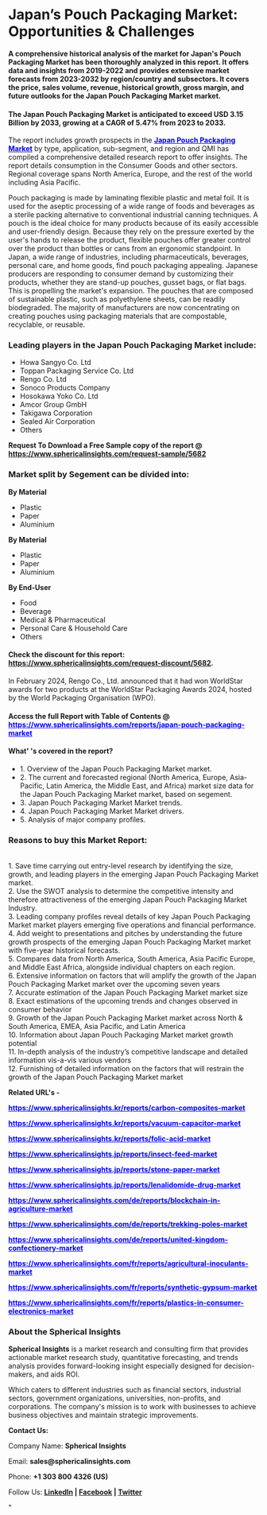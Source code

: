 <h1><strong>Japan&rsquo;s Pouch Packaging Market: Opportunities &amp; Challenges</strong></h1>
<p><strong>A comprehensive historical analysis of the market for Japan's Pouch Packaging Market has been thoroughly analyzed in this report. It offers data and insights from 2019-2022 and provides extensive market forecasts from 2023-2032 by region/country and subsectors. It covers the price, sales volume, revenue, historical growth, gross margin, and future outlooks for the Japan Pouch Packaging Market market.</strong></p>
<h4><strong>The Japan Pouch Packaging Market is anticipated to exceed USD 3.15 Billion by 2033, growing at a CAGR of 5.47% from 2023 to 2033.</strong></h4>
<p>The report includes growth prospects in the <a href="https://www.sphericalinsights.com/reports/japan-pouch-packaging-market" target="_blank"><span style="color: #0000ff;"><strong>Japan Pouch Packaging Market</strong></span></a> by type, application, sub-segment, and region and QMI has compiled a comprehensive detailed research report to offer insights. The report details consumption in the Consumer Goods and other sectors. Regional coverage spans North America, Europe, and the rest of the world including Asia Pacific.</p>
<p>Pouch packaging is made by laminating flexible plastic and metal foil. It is used for the aseptic processing of a wide range of foods and beverages as a sterile packing alternative to conventional industrial canning techniques. A pouch is the ideal choice for many products because of its easily accessible and user-friendly design. Because they rely on the pressure exerted by the user's hands to release the product, flexible pouches offer greater control over the product than bottles or cans from an ergonomic standpoint. In Japan, a wide range of industries, including pharmaceuticals, beverages, personal care, and home goods, find pouch packaging appealing. Japanese producers are responding to consumer demand by customizing their products, whether they are stand-up pouches, gusset bags, or flat bags. This is propelling the market's expansion. The pouches that are composed of sustainable plastic, such as polyethylene sheets, can be readily biodegraded. The majority of manufacturers are now concentrating on creating pouches using packaging materials that are compostable, recyclable, or reusable.</p>
<h3><strong>Leading players in the Japan Pouch Packaging Market include:</strong></h3>
<ul>
<li>Howa Sangyo Co. Ltd</li>
<li>Toppan Packaging Service Co. Ltd</li>
<li>Rengo Co. Ltd</li>
<li>Sonoco Products Company</li>
<li>Hosokawa Yoko Co. Ltd</li>
<li>Amcor Group GmbH</li>
<li>Takigawa Corporation</li>
<li>Sealed Air Corporation</li>
<li>Others</li>
</ul>
<p><strong>Request To Download a Free Sample copy of the report @ <a href="https://www.sphericalinsights.com/request-sample/5682">https://www.sphericalinsights.com/request-sample/5682</a></strong></p>
<h3><strong>Market split by Segement can be divided into:</strong></h3>
<p><strong>By Material</strong></p>
<ul>
<li>Plastic</li>
<li>Paper</li>
<li>Aluminium</li>
</ul>
<p><strong>By Material</strong></p>
<ul>
<li>Plastic</li>
<li>Paper</li>
<li>Aluminium</li>
</ul>
<p><strong>By End-User</strong></p>
<ul>
<li>Food</li>
<li>Beverage</li>
<li>Medical &amp; Pharmaceutical</li>
<li>Personal Care &amp; Household Care</li>
<li>Others</li>
</ul>
<h4>Check the discount for this report: <a href="https://www.sphericalinsights.com/request-discount/5682">https://www.sphericalinsights.com/request-discount/5682</a>.</h4>
<p>In February 2024, Rengo Co., Ltd. announced that it had won WorldStar awards for two products at the WorldStar Packaging Awards 2024, hosted by the World Packaging Organisation (WPO).</p>
<h4>Access the full Report with Table of Contents @<span style="color: #0000ff;"> <a style="color: #0000ff;" href="https://www.sphericalinsights.com/reports/japan-pouch-packaging-market" target="_blank">https://www.sphericalinsights.com/reports/japan-pouch-packaging-market</a></span></h4>
<h4><strong>What' 's</strong><strong>&nbsp;covered in the report?</strong></h4>
<ul>
<li>1. Overview of the Japan Pouch Packaging Market market.</li>
<li>2. The current and forecasted regional (North America, Europe, Asia-Pacific, Latin America, the Middle East, and Africa) market size data for the Japan Pouch Packaging Market market, based on segement.</li>
<li>3. Japan Pouch Packaging Market Market trends.</li>
<li>4. Japan Pouch Packaging Market Market drivers.</li>
<li>5. Analysis of major company profiles.</li>
</ul>
<h3><strong>Reasons to buy this Market Report:</strong></h3>
<p><br /> 1. Save time carrying out entry-level research by identifying the size, growth, and leading players in the emerging Japan Pouch Packaging Market market.<br /> 2. Use the SWOT analysis to determine the competitive intensity and therefore attractiveness of the emerging Japan Pouch Packaging Market Industry.<br /> 3. Leading company profiles reveal details of key Japan Pouch Packaging Market market players emerging five operations and financial performance.<br /> 4. Add weight to presentations and pitches by understanding the future growth prospects of the emerging Japan Pouch Packaging Market market with five-year historical forecasts.<br /> 5. Compares data from North America, South America, Asia Pacific Europe, and Middle East Africa, alongside individual chapters on each region.<br /> 6. Extensive information on factors that will amplify the growth of the Japan Pouch Packaging Market market over the upcoming seven years<br /> 7. Accurate estimation of the Japan Pouch Packaging Market market size <br /> 8. Exact estimations of the upcoming trends and changes observed in consumer behavior <br /> 9. Growth of the Japan Pouch Packaging Market market across North &amp; South America, EMEA, Asia Pacific, and Latin America<br /> 10. Information about Japan Pouch Packaging Market market growth potential<br /> 11. In-depth analysis of the industry&rsquo;s competitive landscape and detailed information vis-a-vis various vendors<br /> 12. Furnishing of detailed information on the factors that will restrain the growth of the Japan Pouch Packaging Market market</p>
<p><strong>Related URL's -</strong></p>
<p><span style="color: #0000ff;"><strong><span data-sheets-root="1"><a style="color: #0000ff;" href="https://www.sphericalinsights.kr/reports/carbon-composites-market">https://www.sphericalinsights.kr/reports/carbon-composites-market</a></span></strong></span></p>
<p><span style="color: #0000ff;"><strong><span data-sheets-root="1"><span data-sheets-root="1"><a style="color: #0000ff;" href="https://www.sphericalinsights.kr/reports/vacuum-capacitor-market">https://www.sphericalinsights.kr/reports/vacuum-capacitor-market</a></span></span></strong></span></p>
<p><span style="color: #0000ff;"><strong><span data-sheets-root="1"><span data-sheets-root="1"><span data-sheets-root="1"><a style="color: #0000ff;" href="https://www.sphericalinsights.kr/reports/folic-acid-market">https://www.sphericalinsights.kr/reports/folic-acid-market</a></span></span></span></strong></span></p>
<p><span style="color: #0000ff;"><strong><span data-sheets-root="1"><span data-sheets-root="1"><span data-sheets-root="1"><span data-sheets-root="1"><a style="color: #0000ff;" href="https://www.sphericalinsights.jp/reports/insect-feed-market">https://www.sphericalinsights.jp/reports/insect-feed-market</a></span></span></span></span></strong></span></p>
<p><span style="color: #0000ff;"><strong><span data-sheets-root="1"><span data-sheets-root="1"><span data-sheets-root="1"><span data-sheets-root="1"><span data-sheets-root="1"><a style="color: #0000ff;" href="https://www.sphericalinsights.jp/reports/stone-paper-market">https://www.sphericalinsights.jp/reports/stone-paper-market</a></span></span></span></span></span></strong></span></p>
<p><span style="color: #0000ff;"><strong><span data-sheets-root="1"><span data-sheets-root="1"><span data-sheets-root="1"><span data-sheets-root="1"><span data-sheets-root="1"><span data-sheets-root="1"><a style="color: #0000ff;" href="https://www.sphericalinsights.jp/reports/lenalidomide-drug-market">https://www.sphericalinsights.jp/reports/lenalidomide-drug-market</a></span></span></span></span></span></span></strong></span></p>
<p><span style="color: #0000ff;"><strong><span data-sheets-root="1"><span data-sheets-root="1"><span data-sheets-root="1"><span data-sheets-root="1"><span data-sheets-root="1"><span data-sheets-root="1"><span data-sheets-root="1"><a class="in-cell-link" style="color: #0000ff;" href="https://www.sphericalinsights.com/de/reports/blockchain-in-agriculture-market" target="_blank">https://www.sphericalinsights.com/de/reports/blockchain-in-agriculture-market</a></span></span></span></span></span></span></span></strong></span></p>
<p><span style="color: #0000ff;"><strong><span data-sheets-root="1"><span data-sheets-root="1"><span data-sheets-root="1"><span data-sheets-root="1"><span data-sheets-root="1"><span data-sheets-root="1"><span data-sheets-root="1"><span data-sheets-root="1"><a class="in-cell-link" style="color: #0000ff;" href="https://www.sphericalinsights.com/de/reports/trekking-poles-market" target="_blank">https://www.sphericalinsights.com/de/reports/trekking-poles-market</a></span></span></span></span></span></span></span></span></strong></span></p>
<p><span style="color: #0000ff;"><strong><span data-sheets-root="1"><span data-sheets-root="1"><span data-sheets-root="1"><span data-sheets-root="1"><span data-sheets-root="1"><span data-sheets-root="1"><span data-sheets-root="1"><span data-sheets-root="1"><span data-sheets-root="1"><a class="in-cell-link" style="color: #0000ff;" href="https://www.sphericalinsights.com/de/reports/united-kingdom-confectionery-market" target="_blank">https://www.sphericalinsights.com/de/reports/united-kingdom-confectionery-market</a></span></span></span></span></span></span></span></span></span></strong></span></p>
<p><span style="color: #0000ff;"><strong><span data-sheets-root="1"><span data-sheets-root="1"><span data-sheets-root="1"><span data-sheets-root="1"><span data-sheets-root="1"><span data-sheets-root="1"><span data-sheets-root="1"><span data-sheets-root="1"><span data-sheets-root="1"><span data-sheets-root="1"><a style="color: #0000ff;" href="https://www.sphericalinsights.com/fr/reports/agricultural-inoculants-market">https://www.sphericalinsights.com/fr/reports/agricultural-inoculants-market</a></span></span></span></span></span></span></span></span></span></span></strong></span></p>
<p><span style="color: #0000ff;"><strong><span data-sheets-root="1"><span data-sheets-root="1"><span data-sheets-root="1"><span data-sheets-root="1"><span data-sheets-root="1"><span data-sheets-root="1"><span data-sheets-root="1"><span data-sheets-root="1"><span data-sheets-root="1"><span data-sheets-root="1"><span data-sheets-root="1"><a style="color: #0000ff;" href="https://www.sphericalinsights.com/fr/reports/synthetic-gypsum-market">https://www.sphericalinsights.com/fr/reports/synthetic-gypsum-market</a></span></span></span></span></span></span></span></span></span></span></span></strong></span></p>
<p><span style="color: #0000ff;"><strong><span data-sheets-root="1"><span data-sheets-root="1"><span data-sheets-root="1"><span data-sheets-root="1"><span data-sheets-root="1"><span data-sheets-root="1"><span data-sheets-root="1"><span data-sheets-root="1"><span data-sheets-root="1"><span data-sheets-root="1"><span data-sheets-root="1"><span data-sheets-root="1"><a style="color: #0000ff;" href="https://www.sphericalinsights.com/fr/reports/plastics-in-consumer-electronics-market">https://www.sphericalinsights.com/fr/reports/plastics-in-consumer-electronics-market</a></span></span></span></span></span></span></span></span></span></span></span></span></strong></span></p>
<h3><strong>About the Spherical Insights</strong></h3>
<p><strong>Spherical Insights</strong> is a market research and consulting firm that provides actionable market research study, quantitative forecasting, and trends analysis provides forward-looking insight especially designed for decision-makers, and aids ROI.</p>
<p>Which caters to different industries such as financial sectors, industrial sectors, government organizations, universities, non-profits, and corporations. The company's mission is to work with businesses to achieve business objectives and maintain strategic improvements.</p>
<p><strong>Contact Us:</strong></p>
<p>Company Name: <strong>Spherical Insights</strong></p>
<p>Email: <strong>sales@sphericalinsights.com</strong></p>
<p>Phone: <strong>+1 303 800 4326 (US)</strong></p>
<p>Follow Us: <strong><a href="https://www.linkedin.com/company/spherical-insight/"><u>LinkedIn</u></a> | <a href="https://www.facebook.com/sphericalinsights22"><u>Facebook</u></a> | <a href="https://twitter.com/SInsights_US"><u>Twitter</u></a></strong></p>
<p>"</p>
